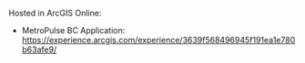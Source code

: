 Hosted in ArcGIS Online:

- MetroPulse BC Application: https://experience.arcgis.com/experience/3639f568496945f191ea1e780b63afe9/